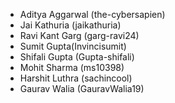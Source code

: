 * Aditya Aggarwal (the-cybersapien)
* Jai Kathuria (jaikathuria)
* Ravi Kant Garg (garg-ravi24)
* Sumit Gupta(Invincisumit)
* Shifali Gupta (Gupta-shifali)
* Mohit Sharma (ms10398)
* Harshit Luthra (sachincool)
* Gaurav Walia (GauravWalia19)